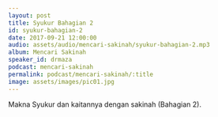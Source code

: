 ```yaml
---
layout: post
title: Syukur Bahagian 2
id: syukur-bahagian-2
date: 2017-09-21 12:00:00
audio: assets/audio/mencari-sakinah/syukur-bahagian-2.mp3
album: Mencari Sakinah
speaker_id: drmaza
podcast: mencari-sakinah
permalink: podcast/mencari-sakinah/:title
image: assets/images/pic01.jpg
---
```


Makna Syukur dan kaitannya dengan sakinah (Bahagian 2). 
